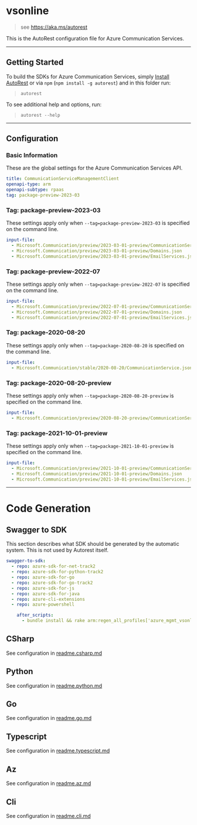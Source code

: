 # vsonline

> see https://aka.ms/autorest

This is the AutoRest configuration file for Azure Communication Services.

---

## Getting Started

To build the SDKs for Azure Communication Services, simply [Install AutoRest](https://aka.ms/autorest/install) or via `npm` (`npm install -g autorest`) and in this folder run:

> `autorest`

To see additional help and options, run:

> `autorest --help`

---

## Configuration

### Basic Information

These are the global settings for the Azure Communication Services API.

``` yaml
title: CommunicationServiceManagementClient
openapi-type: arm
openapi-subtype: rpaas
tag: package-preview-2023-03
```


### Tag: package-preview-2023-03

These settings apply only when `--tag=package-preview-2023-03` is specified on the command line.

```yaml $(tag) == 'package-preview-2023-03'
input-file:
  - Microsoft.Communication/preview/2023-03-01-preview/CommunicationServices.json
  - Microsoft.Communication/preview/2023-03-01-preview/Domains.json
  - Microsoft.Communication/preview/2023-03-01-preview/EmailServices.json
```
### Tag: package-preview-2022-07

These settings apply only when `--tag=package-preview-2022-07` is specified on the command line.

``` yaml $(tag) == 'package-preview-2022-07'
input-file:
  - Microsoft.Communication/preview/2022-07-01-preview/CommunicationServices.json
  - Microsoft.Communication/preview/2022-07-01-preview/Domains.json
  - Microsoft.Communication/preview/2022-07-01-preview/EmailServices.json
```

### Tag: package-2020-08-20

These settings apply only when `--tag=package-2020-08-20` is specified on the command line.

``` yaml $(tag) == 'package-2020-08-20'
input-file:
  - Microsoft.Communication/stable/2020-08-20/CommunicationService.json
```

### Tag: package-2020-08-20-preview

These settings apply only when `--tag=package-2020-08-20-preview` is specified on the command line.

``` yaml $(tag) == 'package-2020-08-20-preview'
input-file:
  - Microsoft.Communication/preview/2020-08-20-preview/CommunicationService.json
```

### Tag: package-2021-10-01-preview

These settings apply only when `--tag=package-2021-10-01-preview` is specified on the command line.

``` yaml $(tag) == 'package-2021-10-01-preview'
input-file:
  - Microsoft.Communication/preview/2021-10-01-preview/CommunicationServices.json
  - Microsoft.Communication/preview/2021-10-01-preview/Domains.json
  - Microsoft.Communication/preview/2021-10-01-preview/EmailServices.json
```

---

# Code Generation

## Swagger to SDK

This section describes what SDK should be generated by the automatic system.
This is not used by Autorest itself.

``` yaml $(swagger-to-sdk)
swagger-to-sdk:
  - repo: azure-sdk-for-net-track2
  - repo: azure-sdk-for-python-track2
  - repo: azure-sdk-for-go
  - repo: azure-sdk-for-go-track2
  - repo: azure-sdk-for-js
  - repo: azure-sdk-for-java
  - repo: azure-cli-extensions
  - repo: azure-powershell

    after_scripts:
      - bundle install && rake arm:regen_all_profiles['azure_mgmt_vsonline']
```

## CSharp

See configuration in [readme.csharp.md](./readme.csharp.md)

## Python

See configuration in [readme.python.md](./readme.python.md)

## Go

See configuration in [readme.go.md](./readme.go.md)

## Typescript

See configuration in [readme.typescript.md](./readme.typescript.md)

## Az

See configuration in [readme.az.md](./readme.az.md)

## Cli

See configuration in [readme.cli.md](./readme.cli.md)

